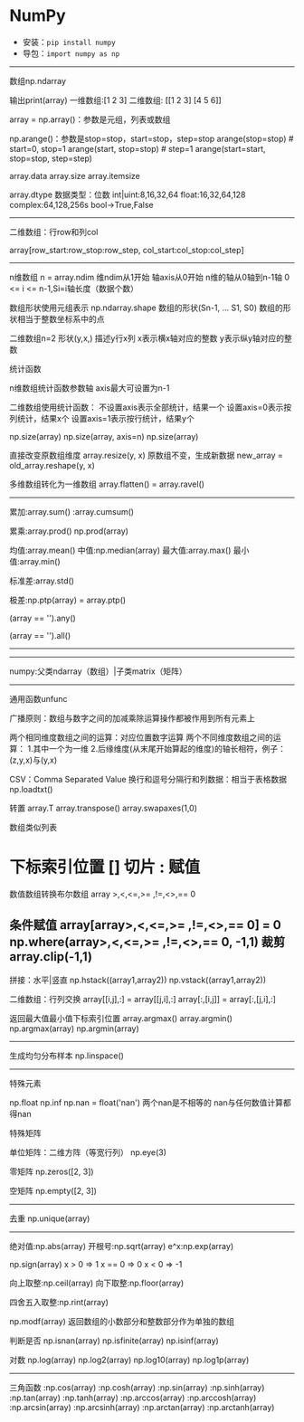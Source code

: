 # NumPy


- 安装：`pip install numpy`
- 导包：`import numpy as np`

---


数组np.ndarray

输出print(array)
一维数组:[1 2 3]
二维数组:
        [[1 2 3]
        [4 5 6]]

array = np.array()：参数是元组，列表或数组

np.arange()：参数是stop=stop，start=stop，step=stop
arange(stop=stop) # start=0, stop=1
arange(start, stop=stop) # step=1
arange(start=start, stop=stop, step=step)

array.data
array.size
array.itemsize



array.dtype
数据类型：位数
int|uint:8,16,32,64
float:16,32,64,128
complex:64,128,256s
bool->True,False

---
二维数组：行row和列col

array[row_start:row_stop:row_step, col_start:col_stop:col_step]


---

n维数组
n = array.ndim
维ndim从1开始
轴axis从0开始
n维的轴从0轴到n-1轴
0 <= i <= n-1,Si=i轴长度（数据个数）

数组形状使用元组表示
np.ndarray.shape
数组的形状(Sn-1, ... S1, S0)
数组的形状相当于整数坐标系中的点


二维数组n=2
形状(y,x,)
描述y行x列
x表示横x轴对应的整数
y表示纵y轴对应的整数

统计函数

n维数组统计函数参数轴
axis最大可设置为n-1

二维数组使用统计函数：
不设置axis表示全部统计，结果一个
设置axis=0表示按列统计，结果x个
设置axis=1表示按行统计，结果y个

np.size(array)
np.size(array, axis=n)
np.size(array)



直接改变原数组维度
array.resize(y, x)
原数组不变，生成新数据
new_array = old_array.reshape(y, x)

多维数组转化为一维数组
array.flatten() = array.ravel()

---

累加:array.sum()
:array.cumsum()

累乘:array.prod()
np.prod(array)


均值:array.mean()
中值:np.median(array)
最大值:array.max()
最小值:array.min()

标准差:array.std()


极差:np.ptp(array) = array.ptp()




(array == '').any()

(array == '').all()



---





---
numpy:父类ndarray（数组）|子类matrix（矩阵）


---

通用函数unfunc


广播原则：数组与数字之间的加减乘除运算操作都被作用到所有元素上

两个相同维度数组之间的运算：对应位置数字运算
两个不同维度数组之间的运算：
1.其中一个为一维
2.后缘维度(从末尾开始算起的维度)的轴长相符，例子：(z,y,x)与(y,x)




CSV：Comma Separated Value
换行和逗号分隔行和列数据：相当于表格数据
np.loadtxt()

转置
array.T
array.transpose()
array.swapaxes(1,0)

数组类似列表

下标索引位置
[]
切片
:
赋值
=

数值数组转换布尔数组
array >,<,<=,>= ,!=,<>,== 0

条件赋值
array[array>,<,<=,>= ,!=,<>,== 0] = 0
np.where(array>,<,<=,>= ,!=,<>,== 0, -1,1)
裁剪
array.clip(-1,1)
---





拼接：水平|竖直
np.hstack((array1,array2))
np.vstack((array1,array2))

二维数组：行列交换
array[[i,j],:] = array[[j,i],:]
array[:,[i,j]] = array[:,[j,i],:]


返回最大值最小值下标索引位置
array.argmax()
array.argmin()
np.argmax(array)
np.argmin(array)



---

生成均匀分布样本
np.linspace()


---

特殊元素

np.float
np.inf
np.nan = float('nan')
两个nan是不相等的
nan与任何数值计算都得nan


特殊矩阵

单位矩阵：二维方阵（等宽行列）
np.eye(3)

零矩阵
np.zeros([2, 3])


空矩阵
np.empty([2, 3])


---

去重
np.unique(array)

---

绝对值:np.abs(array)
开根号:np.sqrt(array)
e^x:np.exp(array)

np.sign(array)
x > 0 => 1
x == 0 => 0
x < 0 => -1

向上取整:np.ceil(array)
向下取整:np.floor(array)

四舍五入取整:np.rint(array)

np.modf(array)
返回数组的小数部分和整数部分作为单独的数组

判断是否
np.isnan(array)
np.isfinite(array)
np.isinf(array)

对数
np.log(array)
np.log2(array)
np.log10(array)
np.log1p(array)

---
三角函数
:np.cos(array)
:np.cosh(array)
:np.sin(array)
:np.sinh(array)
:np.tan(array)
:np.tanh(array)
:np.arccos(array)
:np.arccosh(array)
:np.arcsin(array)
:np.arcsinh(array)
:np.arctan(array)
:np.arctanh(array)

